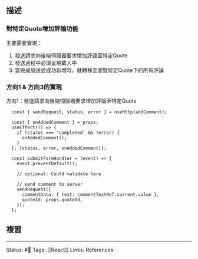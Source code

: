 ## 描述


### 對特定Quote增加評論功能

主要需要實現：
1. 發送請求向後端伺服器要求增加評論至特定Quote
2. 發送過程中必須呈現載入中
3. 當完成發送並成功新增時，就轉移至瀏覽特定Quote下的所有評論

###  方向1 & 方向3的實現
方向1：發送請求向後端伺服器要求增加評論至特定Quote

```
  const { sendRequest, status, error } = useHttp(addComment);

  const { onAddedComment } = props;
  useEffect(() => {
    if (status === 'completed' && !error) {
      onAddedComment();
    }
  }, [status, error, onAddedComment]);

  const submitFormHandler = (event) => {
    event.preventDefault();

    // optional: Could validate here

    // send comment to server
    sendRequest({
      commentData: { text: commentTextRef.current.value },
      quoteId: props.quoteId,
    });
  };
```

## 複習


---
Status: #🌱 
Tags:
[[React]]
Links:
References: